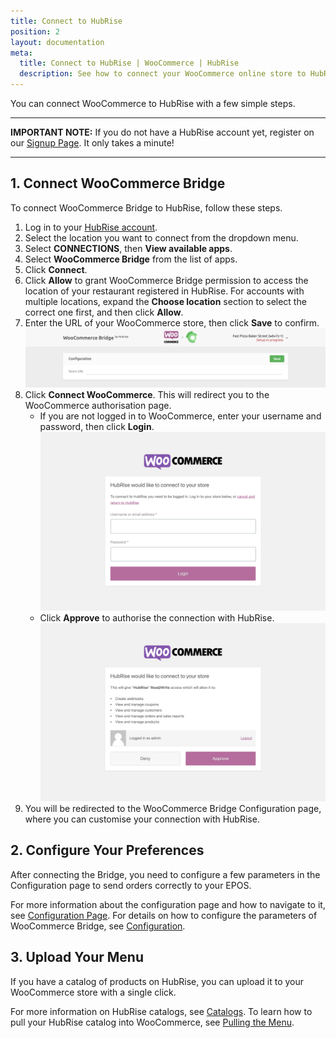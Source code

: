 ```yaml
---
title: Connect to HubRise
position: 2
layout: documentation
meta:
  title: Connect to HubRise | WooCommerce | HubRise
  description: See how to connect your WooCommerce online store to HubRise. Connection is simple. Send the link of your WooCommerce page to HubRise and follow a few steps to connect.
---
```


You can connect WooCommerce to HubRise with a few simple steps.

---

**IMPORTANT NOTE:** If you do not have a HubRise account yet, register on our [Signup Page](https://manager.hubrise.com/signup). It only takes a minute! 

---

## 1. Connect WooCommerce Bridge

To connect WooCommerce Bridge to HubRise, follow these steps.

1. Log in to your [HubRise account](https://manager.hubrise.com).
1. Select the location you want to connect from the dropdown menu.
1. Select **CONNECTIONS**, then **View available apps**.
1. Select **WooCommerce Bridge** from the list of apps.
1. Click **Connect**.
1. Click **Allow** to grant WooCommerce Bridge permission to access the location of your restaurant registered in HubRise. For accounts with multiple locations, expand the **Choose location** section to select the correct one first, and then click **Allow**.
1. Enter the URL of your WooCommerce store, then click **Save** to confirm.
   ![Initial URL page for WooCommerce Bridge](../images/001-en-woocommerce-url.png)
1. Click **Connect WooCommerce**. This will redirect you to the WooCommerce authorisation page.
   - If you are not logged in to WooCommerce, enter your username and password, then click **Login**.
     ![WooCommerce login page](../images/006-en-woocommerce-login.png)
   - Click **Approve** to authorise the connection with HubRise.
     ![WooCommerce authorisation page](../images/007-en-woocommerce-authorisation.png)
1. You will be redirected to the WooCommerce Bridge Configuration page, where you can customise your connection with HubRise.

## 2. Configure Your Preferences

After connecting the Bridge, you need to configure a few parameters in the Configuration page to send orders correctly to your EPOS.

For more information about the configuration page and how to navigate to it, see [Configuration Page](/apps/woocommerce/user-interface/#configuration-page). For details on how to configure the parameters of WooCommerce Bridge, see [Configuration](/apps/woocommerce/configuration).

## 3. Upload Your Menu

If you have a catalog of products on HubRise, you can upload it to your WooCommerce store with a single click.

For more information on HubRise catalogs, see [Catalogs](/docs/catalog/).
To learn how to pull your HubRise catalog into WooCommerce, see [Pulling the Menu](/apps/woocommerce/configuration#pulling-the-menu).
